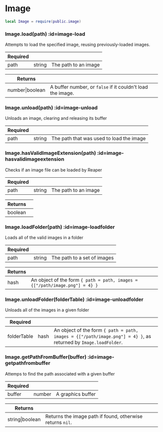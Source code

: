 # Image
```lua
local Image = require(public.image)
```

<section class="segment">

### Image.load(path) :id=image-load

Attempts to load the specified image, reusing previously-loaded images.

| **Required** | []() | []() |
| --- | --- | --- |
| path | string | The path to an image |

| **Returns** | []() |
| --- | --- |
| number&#124;boolean | A buffer number, or `false` if it couldn't load the image. |

</section>
<section class="segment">

### Image.unload(path) :id=image-unload

Unloads an image, clearing and releasing its buffer

| **Required** | []() | []() |
| --- | --- | --- |
| path | string | The path that was used to load the image |

</section>
<section class="segment">

### Image.hasValidImageExtension(path) :id=image-hasvalidimageextension

Checks if an image file can be loaded by Reaper

| **Required** | []() | []() |
| --- | --- | --- |
| path | string | The path to an image |

| **Returns** | []() |
| --- | --- |
| boolean |  |

</section>
<section class="segment">

### Image.loadFolder(path) :id=image-loadfolder

Loads all of the valid images in a folder

| **Required** | []() | []() |
| --- | --- | --- |
| path | string | The path to a set of images |

| **Returns** | []() |
| --- | --- |
| hash | An object of the form `{ path = path, images = {["/path/image.png"] = 4} }` |

</section>
<section class="segment">

### Image.unloadFolder(folderTable) :id=image-unloadfolder

Unloads all of the images in a given folder

| **Required** | []() | []() |
| --- | --- | --- |
| folderTable | hash | An object of the form `{ path = path, images = {["/path/image.png"] = 4} }`, as returned by `Image.loadFolder`. |

</section>
<section class="segment">

### Image.getPathFromBuffer(buffer) :id=image-getpathfrombuffer

Attemps to find the path associated with a given buffer

| **Required** | []() | []() |
| --- | --- | --- |
| buffer | number | A graphics buffer |

| **Returns** | []() |
| --- | --- |
| string&#124;boolean | Returns the image path if found, otherwise returns `nil`. |

</section>